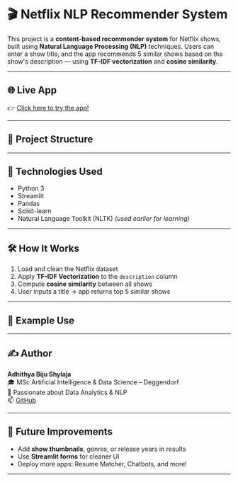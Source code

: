 # 🎬 Netflix NLP Recommender System

This project is a **content-based recommender system** for Netflix shows, built using **Natural Language Processing (NLP)** techniques. Users can enter a show title, and the app recommends 5 similar shows based on the show's description — using **TF-IDF vectorization** and **cosine similarity**.

---

## 🌐 Live App

👉 [Click here to try the app!](https://netflix-nlp-recommender-frappnwsrgsvj64qce53bq6.streamlit.app/)  


---

## 📁 Project Structure


---

## 🧠 Technologies Used

- Python 3
- Streamlit
- Pandas
- Scikit-learn
- Natural Language Toolkit (NLTK) *(used earlier for learning)*

---

## 🛠 How It Works

1. Load and clean the Netflix dataset
2. Apply **TF-IDF Vectorization** to the `description` column
3. Compute **cosine similarity** between all shows
4. User inputs a title → app returns top 5 similar shows

---

## 🧪 Example Use


---

## ✍️ Author

**Adhithya Biju Shylaja**  
🎓 MSc Artificial Intelligence & Data Science – Deggendorf  
💼 Passionate about Data Analytics & NLP  
📫 [GitHub](https://github.com/AdhithyaBijuShylaja)

---

## 🔮 Future Improvements

- Add **show thumbnails**, genres, or release years in results  
- Use **Streamlit forms** for cleaner UI  
- Deploy more apps: Resume Matcher, Chatbots, and more!

---

